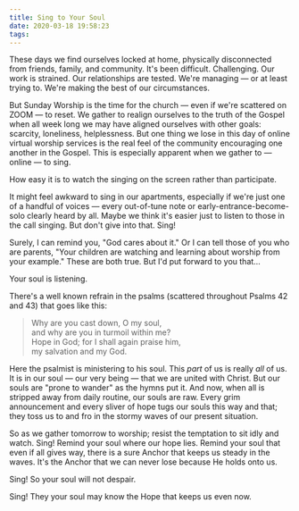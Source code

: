 ```yaml
---
title: Sing to Your Soul
date: 2020-03-18 19:58:23
tags:
---
```

These days we find ourselves locked at home, physically disconnected from friends, family, and community. It's been difficult. Challenging. Our work is strained. Our relationships are tested. We're managing — or at least trying to. We're making the best of our circumstances.

But Sunday Worship is the time for the church — even if we're scattered on ZOOM — to reset. We gather to realign ourselves to the truth of the Gospel when all week long we may have aligned ourselves with other goals: scarcity, loneliness, helplessness. But one thing we lose in this day of online virtual worship services is the real feel of the community encouraging one another in the Gospel. This is especially apparent when we gather to — online — to sing.

How easy it is to watch the singing on the screen rather than participate.

It might feel awkward to sing in our apartments, especially if we're just one of a handful of voices — every out-of-tune note or early-entrance-become-solo clearly heard by all. Maybe we think it's easier just to listen to those in the call singing. But don't give into that. Sing!

Surely, I can remind you, "God cares about it." Or I can tell those of you who are parents, "Your children are watching and learning about worship from your example." These are both true. But I'd put forward to you that…

Your soul is listening.

There's a well known refrain in the psalms (scattered throughout Psalms 42 and 43) that goes like this:

> Why are you cast down, O my soul,  
> and why are you in turmoil within me?  
> Hope in God; for I shall again praise him,  
> my salvation and my God.

Here the psalmist is ministering to his soul. This *part* of us is really *all* of us. It is in our soul — our very being — that we are united with Christ. But our souls are "prone to wander" as the hymns put it. And now, when all is stripped away from daily routine, our souls are raw. Every grim announcement and every sliver of hope tugs our souls this way and that; they toss us to and fro in the stormy waves of our present situation.

So as we gather tomorrow to worship; resist the temptation to sit idly and watch. Sing! Remind your soul where our hope lies. Remind your soul that even if all gives way, there is a sure Anchor that keeps us steady in the waves. It's the Anchor that we can never lose because He holds onto us.

Sing! So your soul will not despair.

Sing! They your soul may know the Hope that keeps us even now.